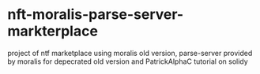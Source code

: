 # nft-moralis-parse-server-markterplace
project of ntf marketplace using moralis old version, parse-server provided by moralis for depecrated old version and PatrickAlphaC tutorial on solidy

